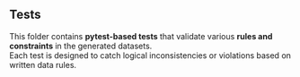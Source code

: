 ## Tests

This folder contains **pytest-based tests** that validate various **rules and constraints** in the generated datasets.  
Each test is designed to catch logical inconsistencies or violations based on written data rules.
